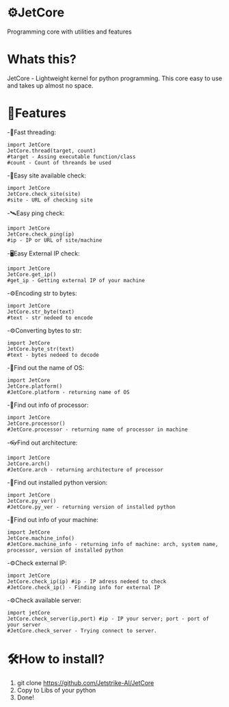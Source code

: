 # ⚙️JetCore
Programming core with utilities and features

Whats this?
=
JetCore - Lightweight kernel for python programming.
This core easy to use and takes up almost no space.

📌Features
=
-📝Fast threading:

    import JetCore
    JetCore.thread(target, count)
    #target - Assing executable function/class
    #count - Count of threands be used
    
-📡Easy site available check:

    import JetCore
    JetCore.check_site(site)
    #site - URL of checking site

-🛰️Easy ping check:

    import JetCore
    JetCore.check_ping(ip)
    #ip - IP or URL of site/machine

-🖥️Easy External IP check:
    
    import JetCore
    JetCore.get_ip()
    #get_ip - Getting external IP of your machine
    
-⚙️Encoding str to bytes:

    import JetCore
    JetCore.str_byte(text)
    #text - str nedeed to encode
  
  
-⚙️Converting bytes to str:

    import JetCore
    JetCore.byte_str(text)
    #text - bytes nedeed to decode

-🔬Find out the name of OS:

    import JetCore
    JetCore.platform()
    #JetCore.platform - returning name of OS
    
-🔭Find out info of processor:

    import JetCore
    JetCore.processor()
    #JetCore.processor - returning name of processor in machine

-👓Find out architecture:

    import JetCore
    JetCore.arch()
    #JetCore.arch - returning architecture of processor

-🔭Find out installed python version:

    import JetCore
    JetCore.py_ver()
    #JetCore.py_ver - returning version of installed python

-🔬Find out info of your machine:

    import JetCore
    JetCore.machine_info()
    #JetCore.machine_info - returning info of machine: arch, system name, processor, version of installed python

-⚙️Check external IP:

    import JetCore
    JetCore.check_ip(ip) #ip - IP adress nedeed to check
    #JetCore.check_ip() - Finding info for external IP

-⚙️Check available server:
    
    import jetCore
    JetCore.check_server(ip,port) #ip - IP your server; port - port of your server
    #JetCore.check_server - Trying connect to server.

🛠️How to install?
=
1) git clone https://github.com/Jetstrike-AI/JetCore
2) Copy to Libs of your python
3) Done!
